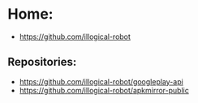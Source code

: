 # Home:
- https://github.com/illogical-robot

## Repositories:
- https://github.com/illogical-robot/googleplay-api
- https://github.com/illogical-robot/apkmirror-public
